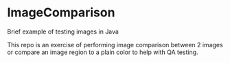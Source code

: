# ImageComparison
Brief example of testing images in Java

This repo is an exercise of performing image comparison between 2 images or compare an image region to a plain color to help with QA testing.
